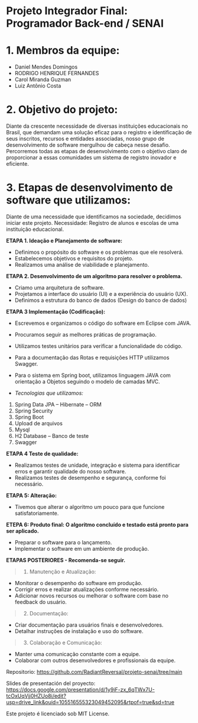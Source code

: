 # Projeto Integrador Final: Programador Back-end / SENAI

# 1. Membros da equipe:

- Daniel Mendes Domingos
- RODRIGO HENRIQUE FERNANDES
- Carol Miranda Guzman
- Luiz Antônio Costa

# 2. Objetivo do projeto:

Diante da crescente necessidade de diversas instituições educacionais no Brasil, que demandam uma solução eficaz para o
registro e identificação de seus inscritos, recursos e entidades associadas, nosso grupo de desenvolvimento de software
mergulhou de cabeça nesse desafio. Percorremos todas as etapas de desenvolvimento com o objetivo claro de proporcionar a
essas comunidades um sistema de registro inovador e eficiente.

# 3. Etapas de desenvolvimento de software que utilizamos:

Diante de uma necessidade que identificamos na sociedade, decidimos iniciar este projeto.
Necessidade: Registro de alunos e escolas de uma instituição educacional.

__ETAPA 1. Ideação e Planejamento de software:__

- Definimos o propósito do software e os problemas que ele resolverá.
- Estabelecemos objetivos e requisitos do projeto.
- Realizamos uma análise de viabilidade e planejamento.

__ETAPA 2. Desenvolvimento de um algoritmo para resolver o problema.__

- Criamo uma arquitetura de software.
- Projetamos a interface do usuário (UI) e a experiência do usuário (UX).
- Definimos a estrutura do banco de dados (Design do banco de dados)

__ETAPA 3 Implementação (Codificação):__

- Escrevemos e organizamos o código do software em Eclipse com JAVA.
- Procuramos seguir as melhores práticas de programação.
- Utilizamos testes unitários para verificar a funcionalidade do código.
- Para a documentação das Rotas e requisições HTTP utilizamos Swagger.
- Para o sistema em Spring boot, utilizamos linguagem JAVA com orientação a Objetos seguindo o modelo de camadas MVC.

- _Tecnologias que utilizamos:_

1. Spring Data JPA – Hibernate – ORM
2. Spring Security
3. Spring Boot
4. Upload de arquivos
5. Mysql
6. H2 Database – Banco de teste
7. Swagger

__ETAPA 4 Teste de qualidade:__

- Realizamos testes de unidade, integração e sistema para identificar erros e garantir qualidade do nosso software.
- Realizamos testes de desempenho e segurança, conforme foi necessário.

__ETAPA 5: Alteração:__

- Tivemos que alterar o algoritmo um pouco para que funcione satisfatoriamente.

__ETEPA 6: Produto final: O algoritmo concluído e testado está pronto para ser aplicado.__

- Preparar o software para o lançamento.
- Implementar o software em um ambiente de produção.

__ETAPAS POSTERIORES - Recomenda-se seguir.__

> 1. Manutenção e Atualização:

- Monitorar o desempenho do software em produção.
- Corrigir erros e realizar atualizações conforme necessário.
- Adicionar novos recursos ou melhorar o software com base no feedback do usuário.

> 2. Documentação:

- Criar documentação para usuários finais e desenvolvedores.
- Detalhar instruções de instalação e uso do software.

> 3. Colaboração e Comunicação:

- Manter uma comunicação constante com a equipe.
- Colaborar com outros desenvolvedores e profissionais da equipe.

Repositorio: https://github.com/RadiantReversal/projeto-senai/tree/main

Slides de presentación del proyecto:
https://docs.google.com/presentation/d/1y9iF-zx_6qTWx7U-tcOxUqVjj0HZUo8i/edit?usp=drive_link&ouid=105516555323049452095&rtpof=true&sd=true

Este projeto é licenciado sob MIT License.
